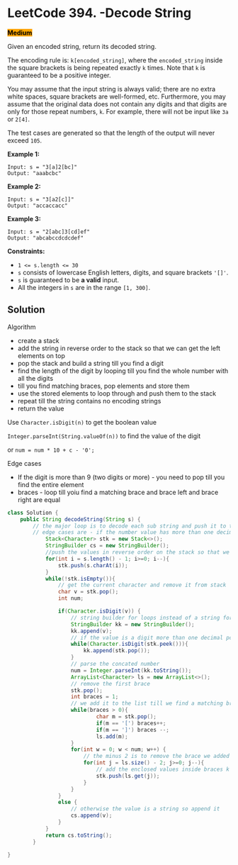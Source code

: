 # LeetCode 394. -Decode String

<mark style="background-color:orange;">**Medium**</mark>

Given an encoded string, return its decoded string.

The encoding rule is: `k[encoded_string]`, where the `encoded_string` inside the square brackets is being repeated exactly `k` times. Note that `k` is guaranteed to be a positive integer.

You may assume that the input string is always valid; there are no extra white spaces, square brackets are well-formed, etc. Furthermore, you may assume that the original data does not contain any digits and that digits are only for those repeat numbers, `k`. For example, there will not be input like `3a` or `2[4]`.

The test cases are generated so that the length of the output will never exceed `105`.

&#x20;

**Example 1:**

```
Input: s = "3[a]2[bc]"
Output: "aaabcbc"
```

**Example 2:**

```
Input: s = "3[a2[c]]"
Output: "accaccacc"
```

**Example 3:**

```
Input: s = "2[abc]3[cd]ef"
Output: "abcabccdcdcdef"
```

&#x20;

**Constraints:**

* `1 <= s.length <= 30`
* `s` consists of lowercase English letters, digits, and square brackets `'[]'`.
* `s` is guaranteed to be **a valid** input.
* All the integers in `s` are in the range `[1, 300]`.

## Solution

Algorithm

* create a stack
* add the string in reverse order to the stack so that we can get the left elements on top
* pop the stack and build a string till you find a digit
* find the length of the digit by looping till you find the whole number with all the digits
* till you find matching braces, pop elements and store them
* use the stored elements to loop through and push them to the stack
* repeat till the string contains no encoding strings&#x20;
* return the value

Use `Character.isDigit(n)` to get the boolean value

`Integer.parseInt(String.valueOf(n))` to find the value of the digit

or `num = num * 10 + c - '0';`

Edge cases&#x20;

* If the digit is more than 9 (two digits or more) - you need to pop till you find the entire element
* braces - loop till yoiu find a matching brace and brace left and brace right are equal

```java
class Solution {
    public String decodeString(String s) {
        // the major loop is to decode each sub string and push it to the stack
        // edge cases are - if the number value has more than one decimal point
            Stack<Character> stk = new Stack<>();
            StringBuilder cs = new StringBuilder();
            //push the values in reverse order on the stack so that we can get the first element on top of the stack
            for(int i = s.length() - 1; i>=0; i--){
                stk.push(s.charAt(i));
            }
            while(!stk.isEmpty()){
                // get the current character and remove it from stack
                char v = stk.pop();
                int num;

                if(Character.isDigit(v)) {
                    // string builder for loops instead of a string for memory efficency
                    StringBuilder kk = new StringBuilder();
                    kk.append(v);
                    // if the value is a digit more than one decimal point, concat the values
                    while(Character.isDigit(stk.peek())){
                        kk.append(stk.pop());
                    }
                    // parse the concated number
                    num = Integer.parseInt(kk.toString());
                    ArrayList<Character> ls = new ArrayList<>();
                    // remove the first brace
                    stk.pop();
                    int braces = 1;
                    // we add it to the list till we find a matching brace
                    while(braces > 0){
                            char m = stk.pop();
                            if(m == '[') braces++;
                            if(m == ']') braces --;
                            ls.add(m);
                    }
                    for(int w = 0; w < num; w++) {
                        // the minus 2 is to remove the brace we added in the wile loop while looking for enclosing braces
                        for(int j = ls.size() - 2; j>=0; j--){
                            // add the enclosed values inside braces k times
                            stk.push(ls.get(j));
                        }
                    }
                }
                else {
                    // otherwise the value is a string so append it
                    cs.append(v);
                }
            }
            return cs.toString();
        }

}
```

